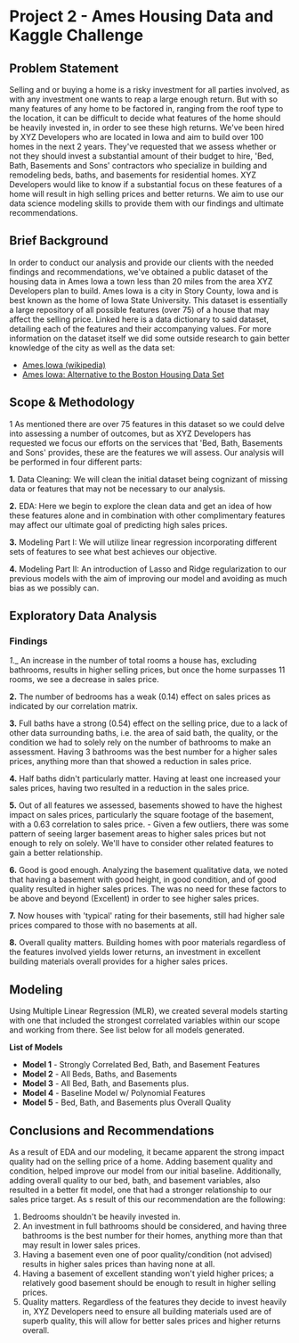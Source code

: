 # Project 2 - Ames Housing Data and Kaggle Challenge


## Problem Statement

Selling and or buying a home is a risky investment for all parties involved, as with any investment one wants to reap a large enough return. But with so many features of any home to be factored in, ranging from the roof type to the location, it can be difficult to decide what features of the home should be heavily invested in, in order to see these high returns. We've been hired by XYZ Developers who are located in Iowa and aim to build over 100 homes in the next 2 years. They've requested that we assess whether or not they should invest a substantial amount of their budget to hire, 'Bed, Bath, Basements and Sons' contractors who specialize in building and remodeling beds, baths, and basements for residential homes. XYZ Developers would like to know if a substantial focus on these features of a home will result in high selling prices and better returns. We aim to use our data science modeling skills to provide them with our findings and ultimate recommendations.  

## Brief Background

In order to conduct our analysis and provide our clients with the needed findings and recommendations, we've obtained a public dataset of the housing data in Ames Iowa a town less than 20 miles from the area XYZ Developers plan to build. Ames Iowa is a city in Story County, Iowa and is best known as the home of Iowa State University. This dataset is essentially a large repository of all possible features (over 75) of a house that may affect the selling price. Linked here is a data dictionary to said dataset, detailing each of the features and their accompanying values. For more information on the dataset itself we did some outside research to gain better knowledge of the city as well as the data set:

* [Ames,Iowa (wikipedia)](https://en.wikipedia.org/wiki/Ames,_Iowa)
* [Ames Iowa: Alternative to the Boston Housing Data Set](http://jse.amstat.org/v19n3/decock/DataDocumentation.txt)



## Scope & Methodology
1
As mentioned there are over 75 features in this dataset so we could delve into assessing a number of outcomes, but as XYZ Developers has requested we focus our efforts on the services that 'Bed, Bath, Basements and Sons' provides, these are the features we will assess. Our analysis will be performed in four different parts:

__1.__ Data Cleaning: We will clean the initial dataset being cognizant of missing data or features that may not be necessary to our analysis.  

__2.__ EDA: Here we begin to explore the clean data and get an idea of how these features alone and in combination with other complimentary features may affect our ultimate goal of predicting high sales prices. 

__3.__ Modeling Part I: We will utilize linear regression incorporating different sets of features to see what best achieves our objective. 

__4.__ Modeling Part II: An introduction of Lasso and Ridge regularization to our previous models with the aim of improving our model and avoiding as much bias as we possibly can. 
## Exploratory Data Analysis

### Findings 
_1.__ An increase in the number of total rooms a house has, excluding bathrooms, results in higher selling prices, but once the home surpasses 11 rooms, we see a decrease in sales price. 

__2.__ The number of bedrooms has a weak (0.14) effect on sales prices as indicated by our correlation matrix. 

__3.__ Full baths have a strong (0.54) effect on the selling price, due to a lack of other data surrounding baths, 
i.e. the area of said bath, the quality, or the condition we had to solely rely on the number of bathrooms to make an assessment. Having 3 bathrooms was the best number for a higher sales prices, anything more than that showed a reduction in sales price. 

__4.__ Half baths didn't particularly matter. Having at least one increased your sales prices, having two resulted in a reduction in the sales price.

__5.__ Out of all features we assessed, basements showed to have the highest impact on sales prices, particularly the square footage of the basement, with a 0.63 correlation to sales price. 
    - Given a few outliers, there was some pattern of seeing larger basement areas to higher sales prices but
    not enough to rely on solely. We'll have to consider other related features to gain a better relationship.

__6.__ Good is good enough. Analyzing the basement qualitative data, we noted that having a basement with good height, in good condition, and of good quality resulted in higher sales prices. The was no need for these factors to be above and beyond (Excellent) in order to see higher sales prices. 

__7.__ Now houses with 'typical' rating for their basements, still had higher sale prices compared to those with no basements at all. 

__8.__ Overall quality matters. Building homes with poor materials regardless of the features involved yields lower returns, an investment in excellent building materials overall provides for a higher sales prices. 


## Modeling 
Using Multiple Linear Regression (MLR), we created several models starting with one that included the strongest correlated variables within our scope and working from there. See list below for all models generated.

__List of Models__

* __Model 1__ - Strongly Correlated Bed, Bath, and Basement Features
* __Model 2__ - All Beds, Baths, and Basements
* __Model 3__ - All Bed, Bath, and Basements plus.
* __Model 4__ - Baseline Model w/ Polynomial Features
* __Model 5__ - Bed, Bath, and Basements plus Overall Quality

## Conclusions and Recommendations

As a result of EDA and our modeling, it became apparent  the strong impact quality had on the selling price of a home. Adding basement quality and condition, helped improve our model from our initial baseline. Additionally, adding overall quality to our bed, bath, and basement variables, also resulted in a better fit model, one that had a stronger relationship to our sales price target. As s result of this our recommendation are the following:

1. Bedrooms shouldn't be heavily invested in.
2. An investment in full bathrooms should be considered, and having three bathrooms is the best number for their homes, anything more than that may result in lower sales prices.  
3. Having a basement even one of poor quality/condition (not advised) results in higher sales prices than having none at all. 
4. Having a basement of excellent standing won't yield higher prices; a relatively good basement should be enough to result in higher selling prices. 
5. Quality matters. Regardless of the features they decide to invest heavily in, XYZ Developers need to ensure all building materials used are of superb quality, this will allow for better sales prices and higher returns overall. 

